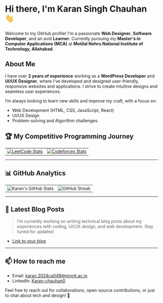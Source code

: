 # Hi there, I'm Karan Singh Chauhan <img src="https://raw.githubusercontent.com/ABSphreak/ABSphreak/master/gifs/Hi.gif" width="30px">

Welcome to my GitHub profile! I'm a passionate **Web Designer**, **Software Developer**, and an avid **Learner**. Currently pursuing my **Master's in Computer Applications (MCA)** at **Motilal Nehru National Institute of Technology, Allahabad**.

## About Me

I have over **2 years of experience** working as a **WordPress Developer** and **UI/UX Designer**, where I’ve developed and designed user-friendly, responsive websites and applications. I strive to create intuitive designs and seamless user experiences.

I’m always looking to learn new skills and improve my craft, with a focus on:
- Web Development (HTML, CSS, JavaScript, React)
- UI/UX Design
- Problem-solving and Algorithm challenges

## 🏆 My Competitive Programming Journey

<table>
  <tr>
    <td>
      <a href="https://leetcode.com/_karanchauhan">
        <img src="https://leetcard.jacoblin.cool/_karanchauhan?theme=dark&font=Montserrat&ext=contest" alt="LeetCode Stats">
      </a>
    </td>
    <td>
      <a href="https://codeforces.com/profile/Karanchauhan">
        <img src="https://codeforces-readme-stats.vercel.app/api/card?username=Karanchauhan" alt="Codeforces Stats">
      </a>
    </td>
  </tr>
</table>

---

## 📊 GitHub Analytics

<table>
  <tr>
    <td>
      <img src="https://github-readme-stats.vercel.app/api?username=karan-chauhan0&show_icons=true&theme=dark" alt="Karan's GitHub Stats">
    </td>
    <td>
      <img src="https://github-readme-streak-stats.herokuapp.com/?user=karan-chauhan0&theme=dark" alt="GitHub Streak">
    </td>
  </tr>
</table>

---

## 📝 Latest Blog Posts
> I’m currently working on writing technical blog posts about my experiences with coding, UI/UX design, and web development. Stay tuned for updates!

- [Link to your blog](#)

---

## 📫 How to reach me
- Email: karan.2024ca049@mnnit.ac.in
- LinkedIn: [Karan-chauhan0](https://www.linkedin.com/in/karan-chauhan0/)

Feel free to reach out for collaborations, open-source contributions, or just to chat about tech and design! 🚀
